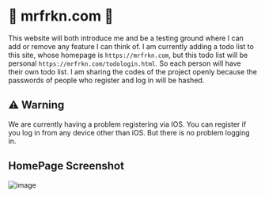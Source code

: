 # 🌱 mrfrkn.com 🌲
This website will both introduce me and be a testing ground where I can add or remove any feature I can think of. I am currently adding a todo list to this site, whose homepage is `https://mrfrkn.com`, but this todo list will be personal `https://mrfrkn.com/todologin.html`. So each person will have their own todo list. I am sharing the codes of the project openly because the passwords of people who register and log in will be hashed.

## ⚠️ Warning
We are currently having a problem registering via IOS. You can register if you log in from any device other than iOS. But there is no problem logging in.

## HomePage Screenshot
![image](https://github.com/furkancankay/mrfrkn.com/assets/139324087/00686dc6-6fbe-4b7a-bab5-05a09fe563de)

